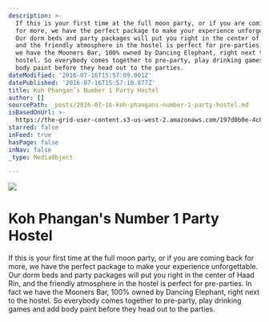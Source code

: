 ```yaml
---
description: >-
  If this is your first time at the full moon party, or if you are coming back
  for more, we have the perfect package to make your experience unforgettable.
  Our dorm beds and party packages will put you right in the center of Haad Rin,
  and the friendly atmosphere in the hostel is perfect for pre-parties. In fact
  we have the Mooners Bar, 100% owned by Dancing Elephant, right next to the
  hostel. So everybody comes together to pre-party, play drinking games and add
  body paint before they head out to the parties.
dateModified: '2016-07-16T15:57:09.001Z'
datePublished: '2016-07-16T15:57:10.877Z'
title: Koh Phangan’s Number 1 Party Hostel
author: []
sourcePath: _posts/2016-07-16-koh-phangans-number-1-party-hostel.md
isBasedOnUrl: >-
  https://the-grid-user-content.s3-us-west-2.amazonaws.com/197d0b0e-4c84-4d7a-8f2f-0d89b335f7cd.jpg
starred: false
inFeed: true
hasPage: false
inNav: false
_type: MediaObject

---
```

![](https://the-grid-user-content.s3-us-west-2.amazonaws.com/197d0b0e-4c84-4d7a-8f2f-0d89b335f7cd.jpg)

# **Koh Phangan's Number 1 Party Hostel**

If this is your first time at the full moon party, or if you are coming back for more, we have the perfect package to make your experience unforgettable. Our dorm beds and party packages will put you right in the center of Haad Rin, and the friendly atmosphere in the hostel is perfect for pre-parties. In fact we have the Mooners Bar, 100% owned by Dancing Elephant, right next to the hostel. So everybody comes together to pre-party, play drinking games and add body paint before they head out to the parties.